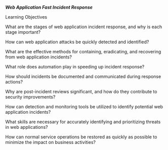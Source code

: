 ***Web Application Fast Incident Response***


Learning Objectives

What are the stages of web application incident response, and why is each stage important?

How can web application attacks be quickly detected and identified?

What are the effective methods for containing, eradicating, and recovering from web application incidents?

What role does automation play in speeding up incident response?

How should incidents be documented and communicated during response actions?

Why are post-incident reviews significant, and how do they contribute to security improvements?

How can detection and monitoring tools be utilized to identify potential web application incidents?

What skills are necessary for accurately identifying and prioritizing threats in web applications?

How can normal service operations be restored as quickly as possible to minimize the impact on business activities?
